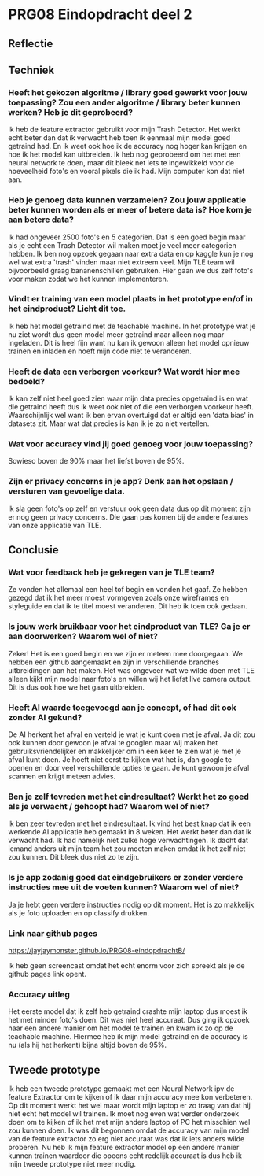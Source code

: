 # PRG08 Eindopdracht deel 2

## Reflectie

## Techniek

### Heeft het gekozen algoritme / library goed gewerkt voor jouw toepassing? Zou een ander algoritme / library beter kunnen werken? Heb je dit geprobeerd?

Ik heb de feature extractor gebruikt voor mijn Trash Detector. Het werkt echt beter dan dat ik verwacht heb toen ik eenmaal mijn model goed getraind had. En ik weet ook hoe ik de accuracy nog hoger kan krijgen en hoe ik het model kan uitbreiden. Ik heb nog geprobeerd om het met een neural network te doen, maar dit bleek net iets te ingewikkeld voor de hoeveelheid foto's en vooral pixels die ik had. Mijn computer kon dat niet aan.

### Heb je genoeg data kunnen verzamelen? Zou jouw applicatie beter kunnen worden als er meer of betere data is? Hoe kom je aan betere data?

Ik had ongeveer 2500 foto's en 5 categorien. Dat is een goed begin maar als je echt een Trash Detector wil maken moet je veel meer categorien hebben. Ik ben nog opzoek gegaan naar extra data en op kaggle kun je nog wel wat extra 'trash' vinden maar niet extreem veel. Mijn TLE team wil bijvoorbeeld graag bananenschillen gebruiken. Hier gaan we dus zelf foto's voor maken zodat we het kunnen implementeren.

### Vindt er training van een model plaats in het prototype en/of in het eindproduct? Licht dit toe.

Ik heb het model getraind met de teachable machine. In het prototype wat je nu ziet wordt dus geen model meer getraind maar alleen nog maar ingeladen. Dit is heel fijn want nu kan ik gewoon alleen het model opnieuw trainen en inladen en hoeft mijn code niet te veranderen.

### Heeft de data een verborgen voorkeur? Wat wordt hier mee bedoeld?

Ik kan zelf niet heel goed zien waar mijn data precies opgetraind is en wat die getraind heeft dus ik weet ook niet of die een verborgen voorkeur heeft. Waarschijnlijk wel want ik ben ervan overtuigd dat er altijd een 'data bias' in datasets zit. Maar wat dat precies is kan ik je zo niet vertellen.

### Wat voor accuracy vind jij goed genoeg voor jouw toepassing?

Sowieso boven de 90% maar het liefst boven de 95%.

### Zijn er privacy concerns in je app? Denk aan het opslaan / versturen van gevoelige data.

Ik sla geen foto's op zelf en verstuur ook geen data dus op dit moment zijn er nog geen privacy concerns. Die gaan pas komen bij de andere features van onze applicatie van TLE.

## Conclusie

### Wat voor feedback heb je gekregen van je TLE team?

Ze vonden het allemaal een heel tof begin en vonden het gaaf. Ze hebben gezegd dat ik het meer moest vormgeven zoals onze wireframes en styleguide en dat ik te titel moest veranderen. Dit heb ik toen ook gedaan.

### Is jouw werk bruikbaar voor het eindproduct van TLE? Ga je er aan doorwerken? Waarom wel of niet?

Zeker! Het is een goed begin en we zijn er meteen mee doorgegaan. We hebben een github aangemaakt en zijn in verschillende branches uitbreidingen aan het maken.
Het was ongeveer wat we wilde doen met TLE alleen kijkt mijn model naar foto's en willen wij het liefst live camera output. Dit is dus ook hoe we het gaan uitbreiden.

### Heeft AI waarde toegevoegd aan je concept, of had dit ook zonder AI gekund?

De AI herkent het afval en verteld je wat je kunt doen met je afval. Ja dit zou ook kunnen door gewoon je afval te googlen maar wij maken het gebruiksvriendelijker en makkelijker om in een keer te zien wat je met je afval kunt doen. Je hoeft niet eerst te kijken wat het is, dan google te openen en door veel verschillende opties te gaan. Je kunt gewoon je afval scannen en krijgt meteen advies.

### Ben je zelf tevreden met het eindresultaat? Werkt het zo goed als je verwacht / gehoopt had? Waarom wel of niet?

Ik ben zeer tevreden met het eindresultaat. Ik vind het best knap dat ik een werkende AI applicatie heb gemaakt in 8 weken. Het werkt beter dan dat ik verwacht had. Ik had namelijk niet zulke hoge verwachtingen. Ik dacht dat iemand anders uit mijn team het zou moeten maken omdat ik het zelf niet zou kunnen. Dit bleek dus niet zo te zijn.

### Is je app zodanig goed dat eindgebruikers er zonder verdere instructies mee uit de voeten kunnen? Waarom wel of niet?

Ja je hebt geen verdere instructies nodig op dit moment. Het is zo makkelijk als je foto uploaden en op classify drukken.

### Link naar github pages

https://jayjaymonster.github.io/PRG08-eindopdrachtB/

Ik heb geen screencast omdat het echt enorm voor zich spreekt als je de github pages link opent.

### Accuracy uitleg

Het eerste model dat ik zelf heb getraind crashte mijn laptop dus moest ik het met minder foto's doen. Dit was niet heel accuraat. Dus ging ik opzoek naar een andere manier om het model te trainen en kwam ik zo op de teachable machine. Hiermee heb ik mijn model getraind en de accuracy is nu (als hij het herkent) bijna altijd boven de 95%.

## Tweede prototype

Ik heb een tweede prototype gemaakt met een Neural Network ipv de feature Extractor om te kijken of ik daar mijn accuracy mee kon verbeteren. Op dit moment werkt het wel maar wordt mijn laptop er zo traag van dat hij niet echt het model wil trainen. Ik moet nog even wat verder onderzoek doen om te kijken of ik het met mijn andere laptop of PC het misschien wel zou kunnen doen. Ik was dit begonnen omdat de accuracy van mijn model van de feature extractor zo erg niet accuraat was dat ik iets anders wilde proberen. Nu heb ik mijn feature extractor model op een andere manier kunnen trainen waardoor die opeens echt redelijk accuraat is dus heb ik mijn tweede prototype niet meer nodig.
